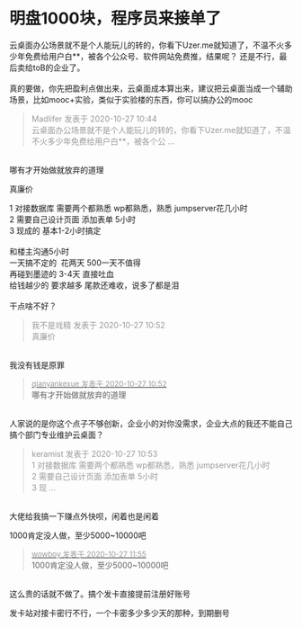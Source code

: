 # 明盘1000块，程序员来接单了


云桌面办公场景就不是个人能玩儿的转的，你看下Uzer.me就知道了，不温不火多少年免费给用户白**，被各个公众号、软件网站免费推，结果呢？ 还是不行，最后卖给toB的企业了。<br />
<br />
真的要做，你先把盈利点做出来，云桌面成本算出来，建议把云桌面当成一个辅助场景，比如mooc+实验，类似于实验楼的东西，你可以搞办公的mooc

<div class="quote"><blockquote><font color="#999999">Madlifer 发表于 2020-10-27 10:44</font><br />
<font color="#999999">云桌面办公场景就不是个人能玩儿的转的，你看下Uzer.me就知道了，不温不火多少年免费给用户白**，被各个公 ...</font></blockquote></div><br />
哪有才开始做就放弃的道理

真廉价

1 对接数据库 需要两个都熟悉 wp都熟悉，熟悉 jumpserver花几小时<br />
2 需要自己设计页面 添加表单 5小时<br />
3 现成的 基本1-2小时搞定<br />
<br />
和楼主沟通5小时<br />
一天搞不定的&nbsp;&nbsp;花两天 500一天不值得<br />
再碰到墨迹的 3-4天 直接吐血<br />
给钱越少的 要求越多 尾款还难收，说多了都是泪<br />
<br />
干点啥不好？<br />


<div class="quote"><blockquote><font color="#999999">我不是戏精 发表于 2020-10-27 10:52</font><br />
<font color="#999999">真廉价</font></blockquote></div><br />
我没有钱是原罪

<div class="quote"><blockquote><font size="2"><a href="https://www.hostloc.com/forum.php?mod=redirect&amp;goto=findpost&amp;pid=9357898&amp;ptid=758871" target="_blank"><font color="#999999">qianyankexue 发表于 2020-10-27 10:52</font></a></font><br />
哪有才开始做就放弃的道理</blockquote></div><br />
人家说的是你这个点子不够创新，企业小的对你没需求，企业大点的我还不能自己搞个部门专业维护云桌面？

<div class="quote"><blockquote><font color="#999999">keramist 发表于 2020-10-27 10:53</font><br />
<font color="#999999">1 对接数据库 需要两个都熟悉 wp都熟悉，熟悉 jumpserver花几小时<br />
2 需要自己设计页面 添加表单 5小时<br />
3 现 ...</font></blockquote></div><br />
大佬给我搞一下赚点外快呗，闲着也是闲着

1000肯定没人做，至少5000~10000吧

<div class="quote"><blockquote><font size="2"><a href="https://www.hostloc.com/forum.php?mod=redirect&amp;goto=findpost&amp;pid=9358277&amp;ptid=758871" target="_blank"><font color="#999999">wowboy 发表于 2020-10-27 11:55</font></a></font><br />
1000肯定没人做，至少5000~10000吧</blockquote></div><br />
这么贵的话就不做了。搞个发卡直接提前注册好账号

发卡站对接卡密行不行，一个卡密多少多少天的那种，到期删号
